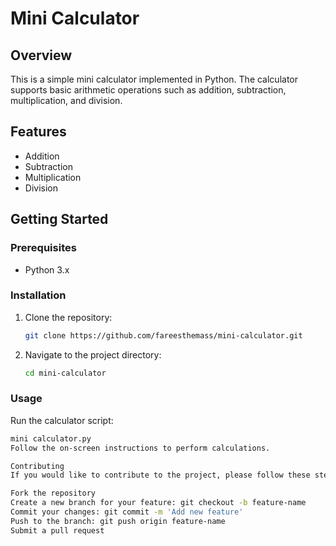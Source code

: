# Mini Calculator

## Overview

This is a simple mini calculator implemented in Python. The calculator supports basic arithmetic operations such as addition, subtraction, multiplication, and division.

## Features

- Addition
- Subtraction
- Multiplication
- Division

## Getting Started

### Prerequisites

- Python 3.x

### Installation

1. Clone the repository:

    ```bash
    git clone https://github.com/fareesthemass/mini-calculator.git
    ```

2. Navigate to the project directory:

    ```bash
    cd mini-calculator
    ```

### Usage

Run the calculator script:

```bash
mini calculator.py
Follow the on-screen instructions to perform calculations.

Contributing
If you would like to contribute to the project, please follow these steps:

Fork the repository
Create a new branch for your feature: git checkout -b feature-name
Commit your changes: git commit -m 'Add new feature'
Push to the branch: git push origin feature-name
Submit a pull request
